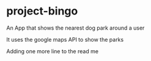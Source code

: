 # project-bingo
An App that shows the nearest dog park around a user

It uses the google maps API to show the parks

Adding one more line to the read me